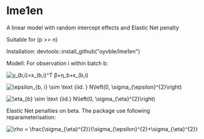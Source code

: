 # lme1en
A linear model with random intercept effects and Elastic Net penalty 

Suitable for (p >> n)


Installation:
devtools::install_github("oyvble/lme1en")


Modell: 
For observation i within batch b:

![y_(b,i)=x_(b,i)^T β+η_b+ϵ_(b,i)](https://render.githubusercontent.com/render/math?math=y_%7Bb%2C%20i%7D%3D%5Cboldsymbol%7Bx%7D_%7Bb%2C%20i%7D%5E%7BT%7D%20%5Cboldsymbol%7B%5Cbeta%7D%2B%5Ceta_%7Bb%7D%2B%5Cepsilon_%7Bb%2C%20i%7D)

![\epsilon_{b, i} \sim \text {iid. } N\left(0, \sigma_{\epsilon}^{2}\right)](https://render.githubusercontent.com/render/math?math=%5Cepsilon_%7Bb%2C%20i%7D%20%5Csim%20%5Ctext%20%7Biid.%20%7D%20N%5Cleft%280%2C%20%5Csigma_%7B%5Cepsilon%7D%5E%7B2%7D%5Cright%29%0A)

![\eta_{b} \sim \text {iid.} N\left(0, \sigma_{\eta}^{2}\right)](https://render.githubusercontent.com/render/math?math=%5Ceta_%7Bb%7D%20%5Csim%20%5Ctext%20%7Biid.%7D%20N%5Cleft%280%2C%20%5Csigma_%7B%5Ceta%7D%5E%7B2%7D%5Cright%29%0A)

Elastic Net penalties on beta. The package use following reparameterisation:

![\rho = \frac{\sigma_{\eta}^{2}}{\sigma_{\epsilon}^{2}+\sigma_{\eta}^{2}}](https://render.githubusercontent.com/render/math?math=%5Crho%20%3D%20%5Cfrac%7B%5Csigma_%7B%5Ceta%7D%5E%7B2%7D%7D%7B%5Csigma_%7B%5Cepsilon%7D%5E%7B2%7D%2B%5Csigma_%7B%5Ceta%7D%5E%7B2%7D%7D%0A)
